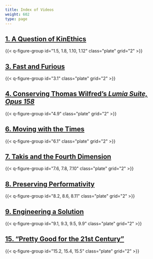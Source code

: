 ```yaml
---
title: Index of Videos
weight: 602
type: page
---
```


## [1. A Question of KinEthics](../keynotes/1-bek/)

{{< q-figure-group id="1.5, 1.8, 1.10, 1.12" class="plate" grid="2" >}}

## [3. Fast and Furious](../case-studies/3-gilberg/)

{{< q-figure-group id="3.1" class="plate" grid="2" >}}

## [4. Conserving Thomas Wilfred’s *Lumia Suite, Opus 158*](../case-studies/4-snow/)

{{< q-figure-group id="4.9" class="plate" grid="2" >}}

## [6. Moving with the Times](../case-studies/6-phillips/)

{{< q-figure-group id="6.1" class="plate" grid="2" >}}

## [7. Takis and the Fourth Dimension](../collections/7-stephenson/)

{{< q-figure-group id="7.6, 7.8, 7.10" class="plate" grid="2" >}}

## [8. Preserving Performativity](../collections/8-pavic_mestric/)

{{< q-figure-group id="8.2, 8.6, 8.11" class="plate" grid="2" >}}

## [9. Engineering a Solution](../collections/9-gillies/)

{{< q-figure-group id="9.1, 9.3, 9.5, 9.9" class="plate" grid="2" >}}

## [15. “Pretty Good for the 21st Century”](../theoretical-issues/15-brobbel_rees/)

{{< q-figure-group id="15.2, 15.4, 15.5" class="plate" grid="2" >}}
